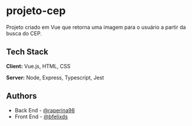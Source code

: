# projeto-cep

Projeto criado em Vue que retorna uma imagem para o usuário a partir da busca do CEP. 


## Tech Stack

**Client:** Vue.js, HTML, CSS

**Server:** Node, Express, Typescript, Jest


## Authors

- Back End - [@raperina98](https://www.github.com/raperina98) 
- Front End - [@bfelixds](https://www.github.com/bfelixds) 
